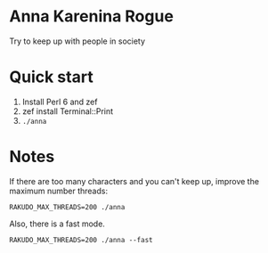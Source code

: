 # Anna Karenina Rogue

Try to keep up with people in society

# Quick start

1. Install Perl 6 and zef
2. zef install Terminal::Print
3. `./anna`

# Notes

If there are too many characters and you can't keep up,
improve the maximum number threads:

```
RAKUDO_MAX_THREADS=200 ./anna
```

Also, there is a fast mode.

```
RAKUDO_MAX_THREADS=200 ./anna --fast
```

